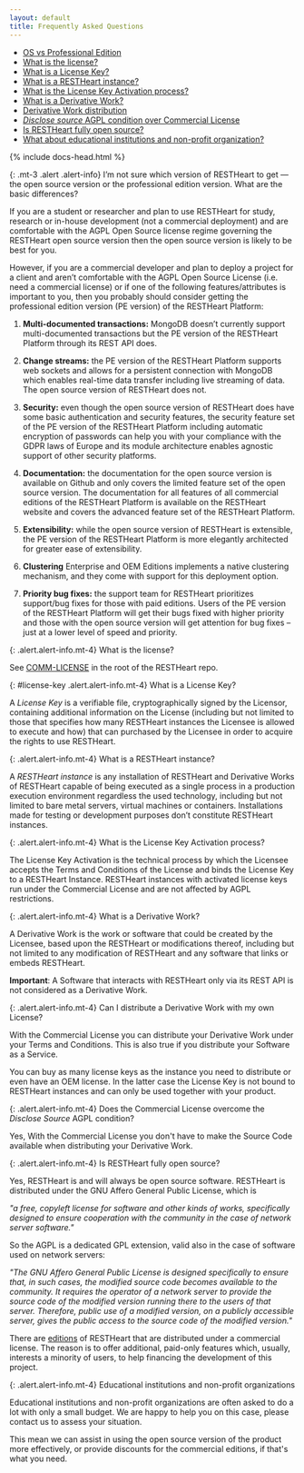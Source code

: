 ```yaml
---
layout: default
title: Frequently Asked Questions
---
```


<div class="container-fluid imgHover">
    <div class="row flex-xl-nowrap">

<div markdown="1" class="d-none d-lg-block col-lg-3 order-first faq-toc">

-   [OS vs Professional Edition](#os-vs-pe)
-   [What is the license?](#license)
-   [What is a License Key?](#license-key)
-   [What is a RESTHeart instance?](#rh-instance)
-   [What is the License Key Activation process?](#license-key-activation)
-   [What is a Derivative Work?](#derivative-work)
-   [Derivative Work distribution](#distribute-derivative-work)
-   [_Disclose source_ AGPL condition over Commercial License](#commercial-license-overcome-disclose-source)
-   [Is RESTHeart fully open source?](#letter-to-os-users)
-   [What about educational institutions and non-profit organization?](#non-profit-customers)

</div>
<div markdown="1" class="col-12 col-lg-7 py-md-3 bf-content">

{% include docs-head.html %}

<div class="anchor-offset" id="os-vs-pe">
</div>

{: .mt-3 .alert .alert-info}
I’m not sure which version of RESTHeart to get — the open source version or the professional edition version. What are the basic differences?

If you are a student or researcher and plan to use RESTHeart for study, research or in-house development (not a commercial deployment) and are comfortable with the AGPL Open Source license regime governing the RESTHeart open source version then the open source version is likely to be best for you.

However, if you are a commercial developer and plan to deploy a project for a client and aren’t comfortable with the AGPL Open Source License (i.e. need a commercial license) or if one of the following features/attributes is important to you, then you probably should consider getting the professional edition version (PE version) of the RESTHeart Platform:

1. **Multi-documented transactions:** MongoDB doesn’t currently support multi-documented transactions but the PE version of the RESTHeart Platform through its REST API does.

2. **Change streams:** the PE version of the RESTHeart Platform supports web sockets and allows for a persistent connection with MongoDB which enables real-time data transfer including live streaming of data. The open source version of RESTHeart does not.

3. **Security:** even though the open source version of RESTHeart does have some basic authentication and security features, the security feature set of the PE version of the RESTHeart Platform including automatic encryption of passwords can help you with your compliance with the GDPR laws of Europe and its module architecture enables agnostic support of other security platforms.

4. **Documentation:** the documentation for the open source version is available on Github and only covers the limited feature set of the open source version. The documentation for all features of all commercial editions of the RESTHeart Platform is available on the RESTHeart website and covers the advanced feature set of the RESTHeart Platform.

5. **Extensibility:** while the open source version of RESTHeart is extensible, the PE version of the RESTHeart Platform is more elegantly architected for greater ease of extensibility.

6. **Clustering** Enterprise and OEM Editions implements a native clustering mechanism, and they come with support for this deployment option.

7. **Priority bug fixes:** the support team for RESTHeart prioritizes support/bug fixes for those with paid editions. Users of the PE version of the RESTHeart Platform will get their bugs fixed with higher priority and those with the open source version will get attention for bug fixes – just at a lower level of speed and priority.

<div class="anchor-offset" id="license">
</div>

{: .alert.alert-info.mt-4}
What is the license?

See [COMM-LICENSE](https://github.com/SoftInstigate/restheart/blob/master/COMM-LICENSE.txt) in the root of the RESTHeart repo.

<div class="anchor-offset" id="license-key">
</div>

{: #license-key .alert.alert-info.mt-4}
What is a License Key?

A _License Key_ is a verifiable file, cryptographically signed by the Licensor, containing additional information on the License (including but not limited to those that specifies how many RESTHeart instances the Licensee is allowed to execute and how) that can purchased by the Licensee in order to acquire the rights to use RESTHeart.

<div class="anchor-offset" id="rh-instance">
</div>

{: .alert.alert-info.mt-4}
What is a RESTHeart instance?

A _RESTHeart instance_ is any installation of RESTHeart and Derivative Works of RESTHeart capable of being executed as a single process in a production execution environment regardless the used technology, including but not limited to bare metal servers, virtual machines or containers. Installations made for testing or development purposes don’t constitute RESTHeart instances.

<div class="anchor-offset" id="license-key-activation">
</div>

{: .alert.alert-info.mt-4}
What is the License Key Activation process?

The License Key Activation is the technical process by which the Licensee accepts the Terms and Conditions of the License and binds the License Key to a RESTHeart Instance. RESTHeart instances with activated license keys run under the Commercial License and are not affected by AGPL restrictions.

<div class="anchor-offset" id="derivative-work">
</div>

{: .alert.alert-info.mt-4}
What is a Derivative Work?

A Derivative Work is the work or software that could be created by the Licensee, based upon the RESTHeart or modifications thereof, including but not limited to any modification of RESTHeart and any software that links or embeds RESTHeart.

**Important**: A Software that interacts with RESTHeart only via its REST API is not considered as a Derivative Work.

<div class="anchor-offset" id="distribute-derivative-work">
</div>

{: .alert.alert-info.mt-4}
Can I distribute a Derivative Work with my own License?

With the Commercial License you can distribute your Derivative Work under your Terms and Conditions. This is also true if you distribute your Software as a Service.

You can buy as many license keys as the instance you need to distribute or even have an OEM license. In the latter case the License Key is not bound to RESTHeart instances and can only be used together with your product.

<div class="anchor-offset" id="commercial-license-overcome-disclose-source">
</div>

{: .alert.alert-info.mt-4}
Does the Commercial License overcome the _Disclose Source_ AGPL condition?

Yes, With the Commercial License you don't have to make the Source Code available when distributing your Derivative Work.

<div class="anchor-offset" id="letter-to-os-users">
</div>

{: .alert.alert-info.mt-4}
Is RESTHeart fully open source?

Yes, RESTHeart is and will always be open source software. RESTHeart is distributed under the GNU Affero General Public License, which is

_"a free, copyleft license for software and other kinds of works, specifically designed to ensure cooperation with the community in the case of network server software."_

So the AGPL is a dedicated GPL extension, valid also in the case of software used on network servers:

_"The GNU Affero General Public License is designed specifically to ensure that, in such cases, the modified source code becomes available to the community. It requires the operator of a network server to provide the source code of the modified version running there to the users of that server. Therefore, public use of a modified version, on a publicly accessible server, gives the public access to the source code of the modified version."_

There are [editions](/editions) of RESTHeart that are distributed under a commercial license. The reason is to offer additional, paid-only features which, usually, interests a minority of users, to help financing the development of this project.

<div class="anchor-offset" id="non-profit-customers">
</div>

{: .alert.alert-info.mt-4}
Educational institutions and non-profit organizations

Educational institutions and non-profit organizations are often asked to do a lot with only a small budget. We are happy to help you on this case, please contact us to assess your situation.

This mean we can assist in using the open source version of the product more effectively, or provide discounts for the commercial editions, if that's what you need.

<div class="mb-5">&nbsp;</div>
</div>
